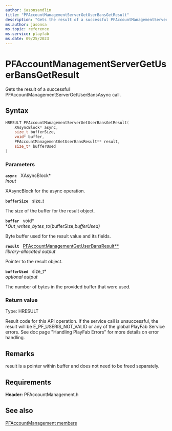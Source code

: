 ```yaml
---
author: jasonsandlin
title: "PFAccountManagementServerGetUserBansGetResult"
description: "Gets the result of a successful PFAccountManagementServerGetUserBansAsync call."
ms.author: jasonsa
ms.topic: reference
ms.service: playfab
ms.date: 09/25/2023
---
```


# PFAccountManagementServerGetUserBansGetResult  

Gets the result of a successful PFAccountManagementServerGetUserBansAsync call.  

## Syntax  
  
```cpp
HRESULT PFAccountManagementServerGetUserBansGetResult(  
    XAsyncBlock* async,  
    size_t bufferSize,  
    void* buffer,  
    PFAccountManagementGetUserBansResult** result,  
    size_t* bufferUsed  
)  
```  
  
### Parameters  
  
**`async`** &nbsp; XAsyncBlock*  
*_Inout_*  
  
XAsyncBlock for the async operation.  
  
**`bufferSize`** &nbsp; size_t  
  
The size of the buffer for the result object.  
  
**`buffer`** &nbsp; void*  
*_Out_writes_bytes_to_(bufferSize,*bufferUsed)*  
  
Byte buffer used for the result value and its fields.  
  
**`result`** &nbsp; [PFAccountManagementGetUserBansResult**](../../pfaccountmanagementtypes/structs/pfaccountmanagementgetuserbansresult.md)  
*library-allocated output*  
  
Pointer to the result object.  
  
**`bufferUsed`** &nbsp; size_t*  
*optional output*  
  
The number of bytes in the provided buffer that were used.  
  
  
### Return value
Type: HRESULT
  
Result code for this API operation. If the service call is unsuccessful, the result will be E_PF_USERIS_NOT_VALID or any of the global PlayFab Service errors. See doc page "Handling PlayFab Errors" for more details on error handling.
  
## Remarks  
  
result is a pointer within buffer and does not need to be freed separately.
  
## Requirements  
  
**Header:** PFAccountManagement.h
  
## See also  
[PFAccountManagement members](../pfaccountmanagement_members.md)  

  
  
